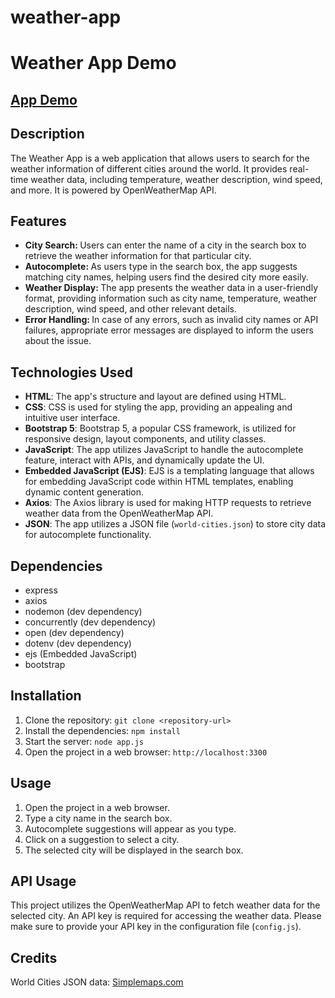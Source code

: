 # weather-app

<h1>Weather App Demo</h1>
<h2> <a href="https://odd-hen-cap.cyclic.app/" target="_blank"> App Demo </a></h2>

<h2>Description</h2>

<p>
  The Weather App is a web application that allows users to search for the weather information of different cities around the world. It provides real-time weather data, including temperature, weather description, wind speed, and more. It is powered by OpenWeatherMap API.
</p>

<h2>Features</h2>

<ul>
  <li><strong>City Search: </strong>Users can enter the name of a city in the search box to retrieve the weather information for that particular city.</li>
  <li><strong>Autocomplete: </strong> As users type in the search box, the app suggests matching city names, helping users find the desired city more easily.</li>
  <li><strong>Weather Display: </strong> The app presents the weather data in a user-friendly format, providing information such as city name, temperature, weather description, wind speed, and other relevant details. </li>
  <li><strong>Error Handling: </strong>In case of any errors, such as invalid city names or API failures, appropriate error messages are displayed to inform the users about the issue.</li>

</ul>

<h2>Technologies Used</h2>

<ul>
  <li><strong>HTML</strong>: The app&apos;s structure and layout are defined using HTML.</li>
  <li><strong>CSS</strong>: CSS is used for styling the app, providing an appealing and intuitive user interface.</li>
  <li><strong>Bootstrap 5</strong>: Bootstrap 5, a popular CSS framework, is utilized for responsive design, layout components, and utility classes.</li>
  <li><strong>JavaScript</strong>: The app utilizes JavaScript to handle the autocomplete feature, interact with APIs, and dynamically update the UI.</li>
  <li><strong>Embedded JavaScript (EJS)</strong>: EJS is a templating language that allows for embedding JavaScript code within HTML templates, enabling dynamic content generation.</li>
  <li><strong>Axios</strong>: The Axios library is used for making HTTP requests to retrieve weather data from the OpenWeatherMap API.</li>
  <li><strong>JSON</strong>: The app utilizes a JSON file (<code>world-cities.json</code>) to store city data for autocomplete functionality.</li>
</ul>

<h2>Dependencies</h2>

<ul>
  <li>express</li>
  <li>axios</li>
  <li>nodemon (dev dependency)</li>
  <li>concurrently (dev dependency)</li>
  <li>open (dev dependency)</li>
  <li>dotenv (dev dependency)</li>
  <li>ejs (Embedded JavaScript)</li>
  <li>bootstrap</li>
</ul>

<h2>Installation</h2>

<ol>
  <li>Clone the repository: <code>git clone &lt;repository-url&gt;</code></li>
  <li>Install the dependencies: <code>npm install</code></li>
  <li>Start the server: <code>node app.js</code></li>
  <li>Open the project in a web browser: <code>http://localhost:3300</code></li>
</ol>

<h2>Usage</h2>

<ol>
  <li>Open the project in a web browser.</li>
  <li>Type a city name in the search box.</li>
  <li>Autocomplete suggestions will appear as you type.</li>
  <li>Click on a suggestion to select a city.</li>
  <li>The selected city will be displayed in the search box.</li>
</ol>

<h2>API Usage</h2>

<p>This project utilizes the OpenWeatherMap API to fetch weather data for the selected city. An API key is required for accessing the weather data. Please make sure to provide your API key in the configuration file (<code>config.js</code>).</p>

<h2>Credits</h2>

<p>World Cities JSON data: <a href="https://simplemaps.com/data/world-cities">Simplemaps.com</a></p>
